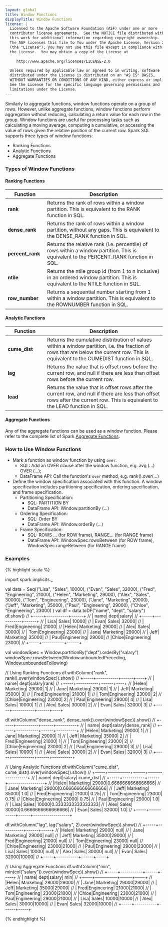 ```yaml
---
layout: global
title: Window Functions
displayTitle: Window Functions
license: |
  Licensed to the Apache Software Foundation (ASF) under one or more
  contributor license agreements.  See the NOTICE file distributed with
  this work for additional information regarding copyright ownership.
  The ASF licenses this file to You under the Apache License, Version 2.0
  (the "License"); you may not use this file except in compliance with
  the License.  You may obtain a copy of the License at
 
     http://www.apache.org/licenses/LICENSE-2.0
 
  Unless required by applicable law or agreed to in writing, software
  distributed under the License is distributed on an "AS IS" BASIS,
  WITHOUT WARRANTIES OR CONDITIONS OF ANY KIND, either express or implied.
  See the License for the specific language governing permissions and
  limitations under the License.
---
```


Similarly to aggregate functions, window functions operate on a group of rows. However, unlike aggregate functions, window functions perform aggregation without reducing, calculating a return value for each row in the group. Window functions are useful for processing tasks such as calculating a moving average, computing a cumulative, or accessing the value of rows given the relative position of the current row. Spark SQL supports three types of window functions:
 * Ranking Functions
 * Analytic Functions
 * Aggregate Functions

### Types of Window Functions

#### Ranking Functions

<table class="table">
  <thead>
    <tr><th style="width:25%">Function</th><th>Description</th></tr>
  </thead>
    <tr>
      <td><b> rank </b></td>
      <td>Returns the rank of rows within a window partition. This is equivalent to the RANK function in SQL. </td>
    </tr>
    <tr>
      <td><b> dense_rank </b></td>
      <td>Returns the rank of rows within a window partition, without any gaps. This is equivalent to the DENSE_RANK function in SQL.</td>
    </tr>
    <tr>
      <td><b> percent_rank </b></td>
      <td>Returns the relative rank (i.e. percentile) of rows within a window partition. This is equivalent to the PERCENT_RANK function in SQL.</td>
    </tr>
    <tr>
      <td><b> ntile </b></td>
      <td>Returns the ntile group id (from 1 to n inclusive) in an ordered window partition. This is equivalent to the NTILE function in SQL.</td>
    </tr>
    <tr>
      <td><b> row_number </b></td>
      <td>Returns a sequential number starting from 1 within a window partition. This is equivalent to the ROWNUMBER function in SQL.</td>
    </tr>
</table>

#### Analytic Functions

<table class="table">
  <thead>
    <tr><th style="width:25%">Function</th><th>Description</th></tr>
  </thead>
    <tr>
      <td><b> cume_dist </b></td>
      <td>Returns the cumulative distribution of values within a window partition, i.e. the fraction of rows that are below the current row. This is equivalent to the CUMEDIST function in SQL. </td>
    </tr>
    <tr>
      <td><b> lag </b></td>
      <td>Returns the value that is offset rows before the current row, and null if there are less than offset rows before the current row.</td>
    </tr>
    <tr>
      <td><b> lead </b></td>
      <td>Returns the value that is offset rows after the current row, and null if there are less than offset rows after the current row. This is equivalent to the LEAD function in SQL.</td>
    </tr>
</table>

#### Aggregate Functions

Any of the aggregate functions can be used as a window function. Please refer to the complete list of Spark [Aggregate Functions](sql-ref-functions-builtin-aggregate.html).

### How to Use Window Functions

  * Mark a function as window function by using `over`.
    - SQL: Add an OVER clause after the window function, e.g. avg (...) OVER (...);
    - DataFrame API: Call the function's `over` method, e.g. rank().over(...)
  * Define the window specification associated with this function. A window specification includes partitioning specification, ordering specification, and frame specification.
    - Partitioning Specification:
      - SQL: PARTITION BY
      - DataFrame API: Window.partitionBy (...)
    - Ordering Specification:
      - SQL: Order BY
      - DataFrame API: Window.orderBy (...)
    - Frame Specification:
      - SQL: ROWS ... (for ROW frame), RANGE... (for RANGE frame)
      - DataFrame API: WindowSpec.rowsBetween (for ROW frame), WindowSpec.rangeBetween (for RANGE frame)

### Examples

{% highlight scala %}

  import spark.implicits._

  val data = Seq(("Lisa", "Sales", 10000),
    ("Evan", "Sales", 32000),
    ("Fred", "Engineering", 21000),
    ("Helen", "Marketing", 29000),
    ("Alex", "Sales", 30000),
    ("Tom", "Engineering", 23000),
    ("Jane", "Marketing", 29000),
    ("Jeff", "Marketing", 35000),
    ("Paul", "Engineering", 29000),
    ("Chloe", "Engineering", 23000)
  )
  val df = data.toDF("name", "dept", "salary")
  df.show()
  // +-----+-----------+------+
  // | name|       dept|salary|
  // +-----+-----------+------+
  // | Lisa|      Sales| 10000|
  // | Evan|      Sales| 32000|
  // | Fred|Engineering| 21000|
  // |Helen|  Marketing| 29000|
  // | Alex|      Sales| 30000|
  // |  Tom|Engineering| 23000|
  // | Jane|  Marketing| 29000|
  // | Jeff|  Marketing| 35000|
  // | Paul|Engineering| 29000|
  // |Chloe|Engineering| 23000|
  // +-----+-----------+------+

  val windowSpec = Window.partitionBy("dept").orderBy("salary")
  windowSpec.rowsBetween(Window.unboundedPreceding, Window.unboundedFollowing)

  // Using Ranking Functions
  df.withColumn("rank", rank().over(windowSpec)).show()
  // +-----+-----------+------+----+
  // | name|       dept|salary|rank|
  // +-----+-----------+------+----+
  // |Helen|  Marketing| 29000|   1|
  // | Jane|  Marketing| 29000|   1|
  // | Jeff|  Marketing| 35000|   3|
  // | Fred|Engineering| 21000|   1|
  // |  Tom|Engineering| 23000|   2|
  // |Chloe|Engineering| 23000|   2|
  // | Paul|Engineering| 29000|   4|
  // | Lisa|      Sales| 10000|   1|
  // | Alex|      Sales| 30000|   2|
  // | Evan|      Sales| 32000|   3|
  // +-----+-----------+------+----+

  df.withColumn("dense_rank", dense_rank().over(windowSpec)).show()
  // +-----+-----------+------+----------+
  // | name|       dept|salary|dense_rank|
  // +-----+-----------+------+----------+
  // |Helen|  Marketing| 29000|         1|
  // | Jane|  Marketing| 29000|         1|
  // | Jeff|  Marketing| 35000|         2|
  // | Fred|Engineering| 21000|         1|
  // |  Tom|Engineering| 23000|         2|
  // |Chloe|Engineering| 23000|         2|
  // | Paul|Engineering| 29000|         3|
  // | Lisa|      Sales| 10000|         1|
  // | Alex|      Sales| 30000|         2|
  // | Evan|      Sales| 32000|         3|
  // +-----+-----------+------+----------+

  // Using Analytic Functions
  df.withColumn("cume_dist", cume_dist().over(windowSpec)).show()
  // +-----+-----------+------+------------------+
  // | name|       dept|salary|         cume_dist|
  // +-----+-----------+------+------------------+
  // |Helen|  Marketing| 29000|0.6666666666666666|
  // | Jane|  Marketing| 29000|0.6666666666666666|
  // | Jeff|  Marketing| 35000|               1.0|
  // | Fred|Engineering| 21000|              0.25|
  // |  Tom|Engineering| 23000|              0.75|
  // |Chloe|Engineering| 23000|              0.75|
  // | Paul|Engineering| 29000|               1.0|
  // | Lisa|      Sales| 10000|0.3333333333333333|
  // | Alex|      Sales| 30000|0.6666666666666666|
  // | Evan|      Sales| 32000|               1.0|
  // +-----+-----------+------+------------------+

  df.withColumn("lag", lag("salary", 2).over(windowSpec)).show()
  // +-----+-----------+------+-----+
  // |Helen|  Marketing| 29000| null|
  // | Jane|  Marketing| 29000| null|
  // | Jeff|  Marketing| 35000|29000|
  // | Fred|Engineering| 21000| null|
  // |  Tom|Engineering| 23000| null|
  // |Chloe|Engineering| 23000|21000|
  // | Paul|Engineering| 29000|23000|
  // | Lisa|      Sales| 10000| null|
  // | Alex|      Sales| 30000| null|
  // | Evan|      Sales| 32000|10000|
  // +-----+-----------+------+-----+

  // Using Aggregate Functions
  df.withColumn("min", min(col("salary")).over(windowSpec)).show()
  // +-----+-----------+------+-----+
  // | name|       dept|salary|  min|
  // +-----+-----------+------+-----+
  // |Helen|  Marketing| 29000|29000|
  // | Jane|  Marketing| 29000|29000|
  // | Jeff|  Marketing| 35000|29000|
  // | Fred|Engineering| 21000|21000|
  // |  Tom|Engineering| 23000|21000|
  // |Chloe|Engineering| 23000|21000|
  // | Paul|Engineering| 29000|21000|
  // | Lisa|      Sales| 10000|10000|
  // | Alex|      Sales| 30000|10000|
  // | Evan|      Sales| 32000|10000|
  // +-----+-----------+------+-----+

{% endhighlight %}